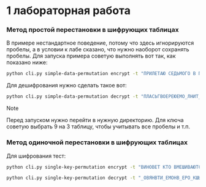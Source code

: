 # 1 лабораторная работа 

### Метод простой перестановки в шифрующих таблицах

В примере нестандартное поведение, потому что здесь игнорируются пробелы, а в условии к лабе сказано, что нужно 
наоборот сохранять пробелы. Для запуска примера советую выполнять вот так, как показано ниже: 

```bash
python cli.py simple-data-permutation encrypt -t "ПРИЛЕТАЮ СЕДЬМОГО В ПОЛДЕНЬ" -c 9 -r 3
```

Для дешифрования нужно сделать такое вот:

```bash
python cli.py simple-data-permutation decrypt -t "ПЛАСЬГВОЕРЕЮЕМО_ЛНИТ_ДО_ПДЬ" -c 9 -r 3
```

> [!NOTE]
> Перед запуском нужно перейти в нужную директорию. 
> Для ключа советую выбрать 9 на 3 таблицу, чтобы учитывать все пробелы и т.п.

### Метод одиночной перестановки в шифрующих таблицах

Для шифрования тест: 

```bash
python cli.py single-key-permutation encrypt -t "ВИНОВЕТ КТО ВМЕШИВАЮТСЯ В ДЕЛА, КОТОРЫЕ ЕГО НЕ КАСАЮТСЯ" -r 11 -c 5 -k "ЛИНИЯ"
```

```bash
python cli.py single-key-permutation decrypt -t "_ОВЯНВТИ_ЕМОНВ_ЕРО_КШЫВДАИЕЕЕСВ_НЛААЕ_АЮЕГК,ТТОТ_СС_ОКЯ" -r 11 -c 5 -k "ЛИНИЯ"
```
